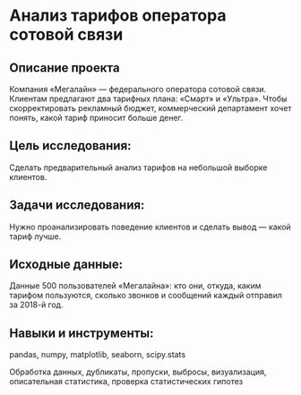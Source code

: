 # Aнализ тарифов оператора сотовой связи

## Описание проекта
Компания «Мегалайн» — федерального оператора сотовой связи.<br>
Клиентам предлагают два тарифных плана: «Смарт» и «Ультра». Чтобы скорректировать рекламный бюджет, коммерческий департамент хочет понять, какой тариф приносит больше денег.

## Цель исследования:
Сделать предварительный анализ тарифов на небольшой выборке клиентов.

## Задачи исследования:
Нужно проанализировать поведение клиентов и сделать вывод — какой тариф лучше.

## Исходные данные:
Данные 500 пользователей «Мегалайна»: кто они, откуда, каким тарифом пользуются, сколько звонков и сообщений каждый отправил за 2018-й год.

## Навыки и инструменты:
pandas, numpy, matplotlib, seaborn, scipy.stats

Обработка данных, дубликаты, пропуски, выбросы, визуализация, описательная статистика, проверка статистических гипотез
